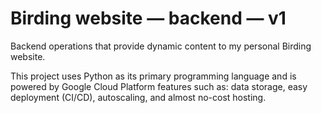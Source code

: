 # Birding website — backend — v1

Backend operations that provide dynamic content to my personal Birding website.

This project uses Python as its primary programming language and is powered by Google Cloud Platform features such as:
data storage, easy deployment (CI/CD), autoscaling, and almost no-cost hosting.
